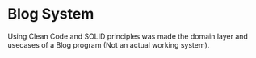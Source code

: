 # Blog System
Using Clean Code and SOLID principles was made the domain layer and usecases of a Blog program (Not an actual working system).
